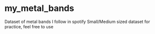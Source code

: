 # my_metal_bands
Dataset of metal bands I follow in spotify
Small/Medium sized dataset for practice, feel free to use
